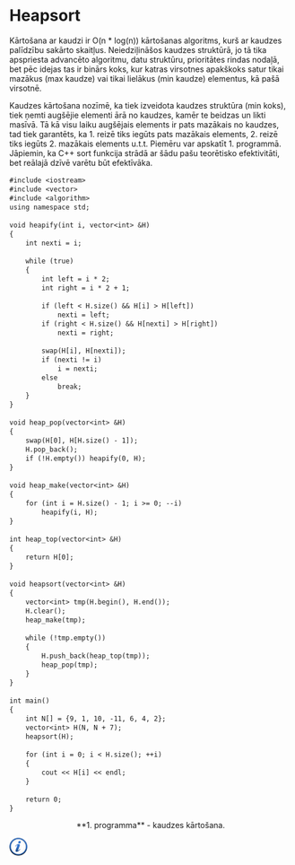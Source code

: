 # Heapsort

Kārtošana ar kaudzi ir O(n * log(n)) kārtošanas algoritms, kurš ar kaudzes palīdzību sakārto skaitļus. Neiedziļināšos kaudzes struktūrā, jo tā tika apspriesta advancēto algoritmu, datu struktūru, prioritātes rindas nodaļā, bet pēc idejas tas ir binārs koks, kur katras virsotnes apakškoks satur tikai mazākus (max kaudze) vai tikai lielākus (min kaudze) elementus, kā pašā virsotnē.

Kaudzes kārtošana nozīmē, ka tiek izveidota kaudzes struktūra (min koks), tiek ņemti augšējie elementi ārā no kaudzes, kamēr te beidzas un likti masīvā. Tā kā visu laiku augšējais elements ir pats mazākais no kaudzes, tad tiek garantēts, ka 1. reizē tiks iegūts pats mazākais elements, 2. reizē tiks iegūts 2. mazākais elements u.t.t. Piemēru var apskatīt 1. programmā. Jāpiemin, ka C++ sort funkcija strādā ar šādu pašu teorētisko efektivitāti, bet reālajā dzīvē varētu būt efektīvāka.

```
#include <iostream>
#include <vector>
#include <algorithm>
using namespace std;

void heapify(int i, vector<int> &H)
{
    int nexti = i;

    while (true)
    {
        int left = i * 2;
        int right = i * 2 + 1;

        if (left < H.size() && H[i] > H[left])
            nexti = left;
        if (right < H.size() && H[nexti] > H[right])
            nexti = right;

        swap(H[i], H[nexti]);
        if (nexti != i)
            i = nexti;
        else
            break;
    }
}

void heap_pop(vector<int> &H)
{
    swap(H[0], H[H.size() - 1]);
    H.pop_back();
    if (!H.empty()) heapify(0, H);
}

void heap_make(vector<int> &H)
{
    for (int i = H.size() - 1; i >= 0; --i)
        heapify(i, H);
}

int heap_top(vector<int> &H)
{
    return H[0];
}

void heapsort(vector<int> &H)
{
    vector<int> tmp(H.begin(), H.end());
    H.clear();
    heap_make(tmp);

    while (!tmp.empty())
    {
        H.push_back(heap_top(tmp));
        heap_pop(tmp);
    }
}

int main()
{
    int N[] = {9, 1, 10, -11, 6, 4, 2};
    vector<int> H(N, N + 7);
    heapsort(H);

    for (int i = 0; i < H.size(); ++i)
    {
        cout << H[i] << endl;
    }

    return 0;
}
```

<center>**1. programma** - kaudzes kārtošana.</center>

<a href="http://en.wikipedia.org/wiki/Heapsort" target="_blank">![Vairāk informācija](/media/theory/information.png)</a>